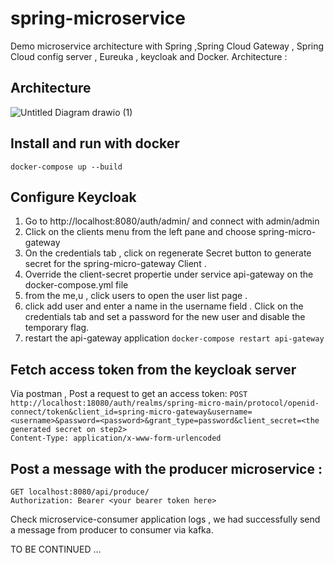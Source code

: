 # spring-microservice

Demo microservice architecture with Spring ,Spring Cloud Gateway , Spring Cloud config server , Eureuka , keycloak and Docker.
Architecture : 

## Architecture 

![Untitled Diagram drawio (1)](https://user-images.githubusercontent.com/48015774/151173097-656a8c17-6056-42fe-973c-68993d6c2c68.png)

## Install and run with docker
`docker-compose up --build`

## Configure Keycloak 
1. Go to http://localhost:8080/auth/admin/ and connect with admin/admin
2. Click on the clients menu from the left pane and choose spring-micro-gateway
3. On the credentials tab , click on regenerate Secret button to generate secret for the spring-micro-gateway Client .
4. Override the client-secret propertie under service api-gateway on the docker-compose.yml file
5. from the me,u , click users to open the user list page .
6. click add user and enter a name in the username field . Click on the credentials tab and set a password for the new user and disable the temporary flag.
7. restart the api-gateway application 
`docker-compose restart api-gateway`

## Fetch access token from the keycloak server

Via postman , Post a request to get an access token:
`POST http://localhost:18080/auth/realms/spring-micro-main/protocol/openid-connect/token&client_id=spring-micro-gateway&username=<username>&password=<password>&grant_type=password&client_secret=<the generated secret on step2> `  
 `Content-Type: application/x-www-form-urlencoded`
 

## Post a message with the producer microservice :

`GET localhost:8080/api/produce/`  
 `Authorization: Bearer <your bearer token here>`


Check microservice-consumer application logs , we had successfully send a message from producer to consumer via kafka.

TO BE CONTINUED ...
